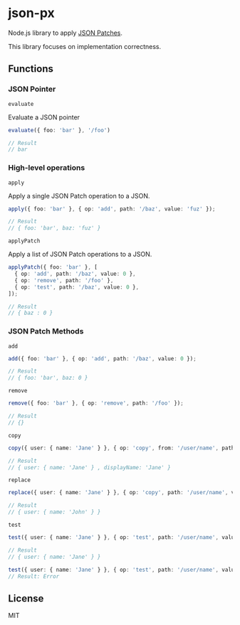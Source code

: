 # json-px

Node.js library to apply [JSON Patches](https://datatracker.ietf.org/doc/html/rfc6902).

This library focuses on implementation correctness.

## Functions

### JSON Pointer

`evaluate`

Evaluate a JSON pointer

```typescript
evaluate({ foo: 'bar' }, '/foo')

// Result
// bar
```

### High-level operations

`apply`

Apply a single JSON Patch operation to a JSON.

```typescript
apply({ foo: 'bar' }, { op: 'add', path: '/baz', value: 'fuz' });

// Result
// { foo: 'bar', baz: 'fuz' }
```

`applyPatch`

Apply a list of JSON Patch operations to a JSON.

```typescript
applyPatch({ foo: 'bar' }, [
  { op: 'add', path: '/baz', value: 0 },
  { op: 'remove', path: '/foo' },
  { op: 'test', path: '/baz', value: 0 },
]);

// Result
// { baz : 0 }
```

### JSON Patch Methods

`add`

```typescript
add({ foo: 'bar' }, { op: 'add', path: '/baz', value: 0 });

// Result
// { foo: 'bar', baz: 0 }
```

`remove`

```typescript
remove({ foo: 'bar' }, { op: 'remove', path: '/foo' });

// Result
// {}
```

`copy`

```typescript
copy({ user: { name: 'Jane' } }, { op: 'copy', from: '/user/name', path: '/displayName' });

// Result
// { user: { name: 'Jane' } , displayName: 'Jane' }
```

`replace`

```typescript
replace({ user: { name: 'Jane' } }, { op: 'copy', path: '/user/name', value: 'John' });

// Result
// { user: { name: 'John' } }
```

`test`

```typescript
test({ user: { name: 'Jane' } }, { op: 'test', path: '/user/name', value: 'Jane' });

// Result
// { user: { name: 'Jane' } }

test({ user: { name: 'Jane' } }, { op: 'test', path: '/user/name', value: 'Invalid value' });
// Result: Error
```

## License
MIT
